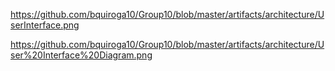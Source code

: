 https://github.com/bquiroga10/Group10/blob/master/artifacts/architecture/UserInterface.png

https://github.com/bquiroga10/Group10/blob/master/artifacts/architecture/User%20Interface%20Diagram.png
